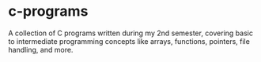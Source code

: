 # c-programs
A collection of C programs written during my 2nd semester, covering basic to intermediate programming concepts like arrays, functions, pointers, file handling, and more.
